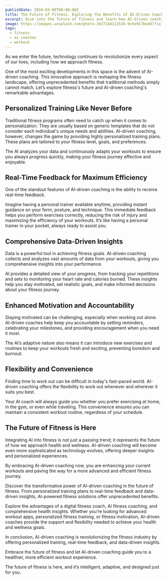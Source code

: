 ```yaml
---
publishDate: 2024-03-09T00:00:00Z
title: The Future of Fitness. Exploring the Benefits of AI-Driven Coaching
excerpt: Dive into the future of fitness and learn how AI-driven coaching is revolutionizing the way we exercise. From instant progress tracking to workouts for beginners, explore the many advantages of integrating AI into your fitness journey.
image: https://images.unsplash.com/photo-1637144113536-9c6e917be447?ixlib=rb-4.0.3&ixid=M3wxMjA3fDB8MHxwaG90by1wYWdlfHx8fGVufDB8fHx8fA%3D%3D&auto=format&fit=crop&w=1674&q=80
tags:
  - fitness
  - ai coaches
  - workout
---
```


As we enter the future, technology continues to revolutionize every aspect of our lives, including how we approach fitness. 

One of the most exciting developments in this space is the advent of AI-driven coaching. This innovative approach is reshaping the fitness landscape, offering unprecedented benefits that traditional methods simply cannot match. Let’s explore fitness's future and AI-driven coaching's remarkable advantages.

## Personalized Training Like Never Before

Traditional fitness programs often need to catch up when it comes to personalization. They are usually based on generic templates that do not consider each individual's unique needs and abilities. AI-driven coaching, however, changes the game by providing highly personalized training plans. These plans are tailored to your fitness level, goals, and preferences. 

The AI analyzes your data and continuously adapts your workouts to ensure you always progress quickly, making your fitness journey effective and enjoyable.

## Real-Time Feedback for Maximum Efficiency

One of the standout features of AI-driven coaching is the ability to receive real-time feedback. 

Imagine having a personal trainer available anytime, providing instant guidance on your form, posture, and technique. This immediate feedback helps you perform exercises correctly, reducing the risk of injury and maximizing the efficiency of your workouts. It’s like having a personal trainer in your pocket, always ready to assist you.

## Comprehensive Data-Driven Insights

Data is a powerful tool in achieving fitness goals. AI-driven coaching collects and analyzes vast amounts of data from your workouts, giving you comprehensive insights into your performance. 

AI provides a detailed view of your progress, from tracking your repetitions and sets to monitoring your heart rate and calories burned. These insights help you stay motivated, set realistic goals, and make informed decisions about your fitness journey.

## Enhanced Motivation and Accountability

Staying motivated can be challenging, especially when working out alone. AI-driven coaches help keep you accountable by setting reminders, celebrating your milestones, and providing encouragement when you need it most. 

The AI’s adaptive nature also means it can introduce new exercises and routines to keep your workouts fresh and exciting, preventing boredom and burnout.

## Flexibility and Convenience

Finding time to work out can be difficult in today's fast-paced world. AI-driven coaching offers the flexibility to work out whenever and wherever it suits you best. 

Your AI coach will always guide you whether you prefer exercising at home, in the gym, or even while traveling. This convenience ensures you can maintain a consistent workout routine, regardless of your schedule.

## The Future of Fitness is Here
Integrating AI into fitness is not just a passing trend; it represents the future of how we approach health and wellness. AI-driven coaching will become even more sophisticated as technology evolves, offering deeper insights and personalized experiences. 

By embracing AI-driven coaching now, you are enhancing your current workouts and paving the way for a more advanced and efficient fitness journey.

Discover the transformative power of AI-driven coaching in the future of fitness. From personalized training plans to real-time feedback and data-driven insights, AI-powered fitness solutions offer unprecedented benefits. 

Explore the advantages of a digital fitness coach, AI fitness coaching, and comprehensive health insights. Whether you’re looking for advanced workout apps, personalized fitness training, or fitness motivation, AI-driven coaches provide the support and flexibility needed to achieve your health and wellness goals.

In conclusion, AI-driven coaching is revolutionizing the fitness industry by offering personalized training, real-time feedback, and data-driven insights. 

Embrace the future of fitness and let AI-driven coaching guide you to a healthier, more efficient workout experience. 

The future of fitness is here, and it’s intelligent, adaptive, and designed just for you.
